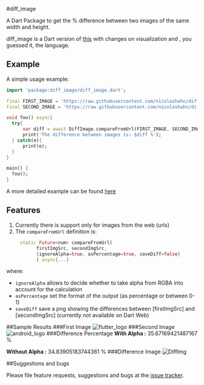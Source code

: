 #diff_image

A Dart Package to get the % difference between two images of the same width and height.

diff_image is a Dart version of [this](https://github.com/nicolashahn/diffimg) with changes on visualization and , you guessed it, the language.

## Example

A simple usage example:

```dart
import 'package:diff_image/diff_image.dart';

final FIRST_IMAGE = 'https://raw.githubusercontent.com/nicolashahn/diffimg/master/images/mario-circle-cs.png';
final SECOND_IMAGE = 'https://raw.githubusercontent.com/nicolashahn/diffimg/master/images/mario-circle-node.png';

void foo() async{
  try{
      var diff = await DiffImage.compareFromUrl(FIRST_IMAGE, SECOND_IMAGE);
      print('The difference between images is: $diff %');
  } catch(e){
      print(e);
  }
}

main() {
  foo();
}
```

A more detailed example can be found [here](https://github.com/limonadev/diff_image/tree/master/example)

## Features

1. Currently there is support only for images from the web (urls)
2. The `compareFromUrl` definition is:
```dart
     static Future<num> compareFromUrl(
           firstImgSrc, secondImgSrc,
           {ignoreAlpha=true, asPercentage=true, saveDiff=false}
           ) async{...}
```
where:
+ `ignoreAlpha` allows to decide whether to take alpha from RGBA into account for the calculation
+ `asPercentage` set the format of the output (as percentage or between 0-1)
+ `saveDiff` save a png showing the differences between [firstImgSrc] and [secondImgSrc] (currently not available on Dart Web)

##Sample Results
###First Image
![flutter_logo](https://seeklogo.com/images/F/flutter-logo-5086DD11C5-seeklogo.com.png "Flutter Logo")
###Second Image
![android_logo](https://seeklogo.com/images/A/android-western-logo-8F117A7F00-seeklogo.com.png "Android Logo")
###Difference Percentage
**With Alpha    :** 35.67169421487167 %

**Without Alpha :** 34.83905183744361 %
###Difference Image
![DiffImg](https://raw.githubusercontent.com/limonadev/diff_image/master/DiffImg.png "DiffImg")


##Suggestions and bugs

Please file feature requests, suggestions and bugs at the [issue tracker][tracker].

[tracker]: https://github.com/limonadev/diff_image/issues
